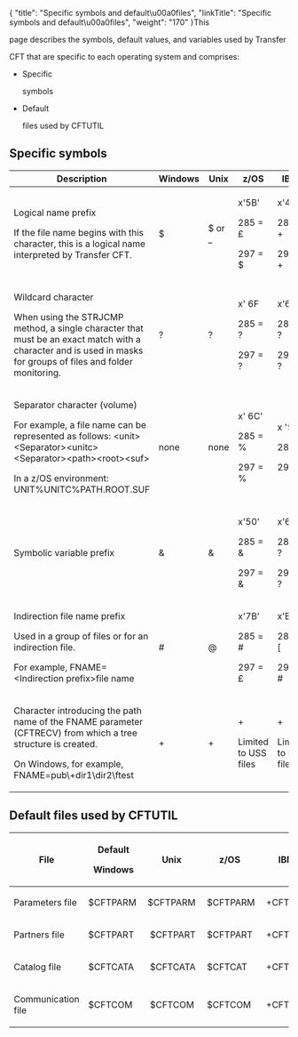 {
    "title": "Specific symbols and default\u00a0files",
    "linkTitle": "Specific symbols and default\u00a0files",
    "weight": "170"
}This
page describes the symbols, default values, and variables used by Transfer
CFT that are specific to each operating system and comprises:

-   Specific
    symbols
-   Default
    files used by CFTUTIL

## Specific symbols

<table data-cellspacing="0">
<thead>
<tr class="header">
<th>Description</th>
<th>Windows</th>
<th>Unix</th>
<th>z/OS</th>
<th>IBM i</th>
</tr>
</thead>
<tbody>
<tr class="odd">
<td><p>Logical name prefix</p>
<p>If the file name begins with this character, this is a logical name interpreted by Transfer CFT.</p></td>
<td>$</td>
<td>$ or _</td>
<td><p>x'5B'</p>
<p>285 = £</p>
<p>297 = $</p></td>
<td><p>x'4E'</p>
<p>285 = +</p>
<p>297 = +</p></td>
</tr>
<tr class="even">
<td><p>Wildcard character</p>
<p>When using the STRJCMP method, a single character that must be an exact match with a character and is used in masks for groups of files and folder monitoring.</p></td>
<td>?</td>
<td>?</td>
<td><p>x' 6F</p>
<p>285 = ?</p>
<p>297 = ?</p></td>
<td><p>x'6F'</p>
<p>285 = ?</p>
<p>297 = ?</p></td>
</tr>
<tr class="odd">
<td><p>Separator character (volume)</p>
<p>For example, a file name can be represented as follows: &lt;unit&gt;&lt;Separator&gt;&lt;unitc&gt;&lt;Separator&gt;&lt;path&gt;&lt;root&gt;&lt;suf&gt;</p>
<p>In a z/OS environment: UNIT%UNITC%PATH.ROOT.SUF</p></td>
<td>none</td>
<td>none</td>
<td><p>x' 6C'</p>
<p>285 = %</p>
<p>297 = %</p></td>
<td><p>x '5E'</p>
<p>285 = ;</p>
<p>297 = ;</p></td>
</tr>
<tr class="even">
<td>Symbolic variable prefix</td>
<td>&amp;</td>
<td>&amp;</td>
<td><p>x'50'</p>
<p>285 = &amp;</p>
<p>297 = &amp;</p></td>
<td><p>x'6F'</p>
<p>285 = ?</p>
<p>297 = ?</p></td>
</tr>
<tr class="odd">
<td><p>Indirection file name prefix</p>
<p>Used in a group of files or for an indirection file.</p>
<p>For example, FNAME=&lt;Indirection prefix&gt;file name</p></td>
<td>#</td>
<td>@</td>
<td><p>x'7B’</p>
<p>285 = #</p>
<p>297 = £</p></td>
<td><p>x'B1'</p>
<p>285 = [</p>
<p>297 = #</p></td>
</tr>
<tr class="even">
<td><p>Character introducing the path name of the FNAME parameter (CFTRECV) from which a tree structure is created.</p>
<p>On Windows, for example, FNAME=pub\+dir1\dir2\ftest</p></td>
<td>+</td>
<td>+</td>
<td><p>+</p>
<p>Limited to USS files</p></td>
<td><p>+</p>
<p>Limited to HFS files</p></td>
</tr>
</tbody>
</table>

## Default files used by CFTUTIL

<table data-cellspacing="0">
<thead>
<tr class="header">
<th><p>File</p></th>
<th><p>Default</p>
<p>Windows</p></th>
<th><p>Unix</p></th>
<th><p>z/OS</p></th>
<th><p>IBM i</p></th>
</tr>
</thead>
<tbody>
<tr class="odd">
<td><p>Parameters file </p></td>
<td><p>$CFTPARM </p></td>
<td><p>$CFTPARM</p></td>
<td><p> $CFTPARM</p></td>
<td><p> +CFTPARM</p></td>
</tr>
<tr class="even">
<td><p>Partners file </p></td>
<td><p>$CFTPART </p></td>
<td><p> $CFTPART</p></td>
<td><p> $CFTPART</p></td>
<td><p> +CFTPART</p></td>
</tr>
<tr class="odd">
<td><p>Catalog file </p></td>
<td><p>$CFTCATA</p></td>
<td><p> $CFTCATA</p></td>
<td><p> $CFTCAT</p></td>
<td><p> +CFTCAT</p></td>
</tr>
<tr class="even">
<td><p>Communication file </p></td>
<td><p>$CFTCOM  </p></td>
<td><p> $CFTCOM</p></td>
<td><p> $CFTCOM</p></td>
<td><p> +CFTCOM</p></td>
</tr>
</tbody>
</table>
